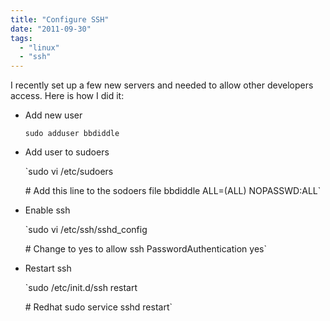 ```yaml
---
title: "Configure SSH"
date: "2011-09-30"
tags: 
  - "linux"
  - "ssh"
---
```


I recently set up a few new servers and needed to allow other developers access. Here is how I did it:

- Add new user
    
    `sudo adduser bbdiddle`
    
- Add user to sudoers
    
    `sudo vi /etc/sudoers
    
    \# Add this line to the sodoers file bbdiddle ALL=(ALL) NOPASSWD:ALL`
    
- Enable ssh
    
    `sudo vi /etc/ssh/sshd\_config
    
    \# Change to yes to allow ssh PasswordAuthentication yes`
    
- Restart ssh
    
    `sudo /etc/init.d/ssh restart
    
    \# Redhat sudo service sshd restart`
